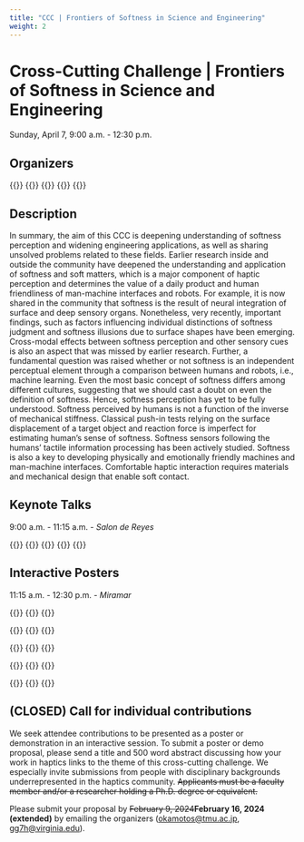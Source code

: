 ```yaml
---
title: "CCC | Frontiers of Softness in Science and Engineering"
weight: 2
---
```

# Cross-Cutting Challenge | Frontiers of Softness in Science and Engineering
Sunday, April 7, 9:00 a.m. - 12:30 p.m.

## Organizers

{{<organizerFlex>}}
  {{<cccOrganizer imFile="/img/hs2024_CCC-Okamoto.jpg" imWidth="100%" name="Shogo Okamoto" affiliation="Tokyo Metropolitan University">}}
  {{<cccOrganizer imFile="/img/hs2024_CCC-Gerling.jpg" imWidth="100%" name="Gregory Gerling" affiliation="University of Virginia">}}
{{</organizerFlex>}}
{{<simpleLineBreak>}}


## Description

In summary, the aim of this CCC is deepening understanding of softness perception and widening engineering applications, as well as sharing unsolved problems related to these fields. Earlier research inside and outside the community have deepened the understanding and application of softness and soft matters, which is a major component of haptic perception and determines the value of a daily product and human friendliness of man-machine interfaces and robots. For example, it is now shared in the community that softness is the result of neural integration of surface and deep sensory organs. Nonetheless, very recently, important findings, such as factors influencing individual distinctions of softness judgment and softness illusions due to surface shapes have been emerging. Cross-modal effects between softness perception and other sensory cues is also an aspect that was missed by earlier research. Further, a fundamental question was raised whether or not softness is an independent perceptual element through a comparison between humans and robots, i.e., machine learning. Even the most basic concept of softness differs among different cultures, suggesting that we should cast a doubt on even the definition of softness. Hence, softness perception has yet to be fully understood. Softness perceived by humans is not a function of the inverse of mechanical stiffness. Classical push-in tests relying on the surface displacement of a target object and reaction force is imperfect for estimating human’s sense of softness. Softness sensors following the humans’ tactile information processing has been actively studied. Softness is also a key to developing physically and emotionally friendly machines and man-machine interfaces. Comfortable haptic interaction requires materials and mechanical design that enable soft contact.

## Keynote Talks

9:00 a.m. - 11:15 a.m. - *Salon de Reyes*

{{<cccPresenter imFile="/img/hs2024_CCC-Gerling.jpg" name="Gregory Gerling" affiliation="University of Virginia" title="Deciphering Physical Cues and Dimensions that Underlie Our Tactile Sense of Compliance">}}
{{<cccPresenter imFile="/img/hs2024_CCC-Okamura.jpg" name="Allison Okamura" affiliation="Stanford University" title="Mechanisms for Distributed Softness Wearable Haptics">}}
{{<cccPresenter imFile="/img/hs2024_CCC-Carpi.jpg" name="Federico Carpi" affiliation="University of Florence" title="Wearable Pneumatic Tactile Display of Softness for Virtual Reality">}}
{{<cccPresenter imFile="/img/hs2024_CCC-Birznieks.jpg" name="Ingvars Birznieks" affiliation="UNSW Sydney" title="Soft Touch Helps Movement">}}
{{<cccPresenter imFile="/img/hs2024_CCC-Okamoto.jpg" name="Shogo Okamoto" affiliation="Tokyo Metropolitan University" title="Softness Illusion to Re-Think the Perceptual Mechanisms">}}


## Interactive Posters

11:15 a.m. - 12:30 p.m. - *Miramar*

{{<cccPresenter imFile="/img/hs2024_CCC-Gerling.jpg" name="Gregory Gerling" affiliation="University of Virginia" title="Deciphering Physical Cues and Dimensions that Underlie Our Tactile Sense of Compliance">}}
{{<cccPresenter imFile="/img/hs2024_CCC-Okamura.jpg" name="Allison Okamura" affiliation="Stanford University" title="Mechanisms for Distributed Softness Wearable Haptics">}}
{{<cccPresenter imFile="/img/hs2024_CCC-Carpi.jpg" name="Federico Carpi" affiliation="University of Florence" title="Wearable Pneumatic Tactile Display of Softness for Virtual Reality">}}

{{<cccPresenter imFile="/img/hs2024_CCC-Okamoto.jpg" name="Shogo Okamoto" affiliation="Tokyo Metropolitan University" title="Softness illusion to re-think the perceptual mechanisms">}}
{{<cccPresenter imFile="/img/hs2024_CCC-Dhong.jpg" name="Charles Dhong" affiliation="University of Delaware" title="The Role of Indentation Depth and Contact Area on the Perception of Softness">}}
{{<cccPresenter imFile="/img/hs2024_CCC-Kyung.jpg" name="Ki-Uk Kyung" affiliation="KAIST" title="Enhancing Soft Actuators Sufficiently to Deliver Effective Haptic Stimuli">}}

{{<cccPresenter imFile="/img/hs2024_CCC-Vardar.jpg" name="Yasemin Vardar" affiliation="Delft Univresity of Technology" title="The Role of Softness in Material Perception and Rendering Material Softness in Digital Environments">}}
{{<cccPresenter imFile="/img/hs2024_CCC-Kajimoto.jpg" name="Hiroyuki Kajimoto" affiliation="University Electro-communication" title="Softness Presentation by Electro-Tactile Stimulation and Force Feedback">}}
{{<cccPresenter imFile="/img/hs2024_CCC-Konyo.jpg" name="Masahi Konyo" affiliation="Tohoku University" title="Representing Softness Based on the Contact Distribution Using a High-Resolution Suction Tactile Display">}}

{{<cccPresenter imFile="/img/hs2024_CCC-Brown.jpg" name="Joshua Brown" affiliation="Imperial College London" title="Using Particle Jamming to Create Soft Haptic Interfaces for Medical Simulation">}}
{{<cccPresenter imFile="/img/hs2024_CCC-Jeon.jpg" name="Seokhee Jeon" affiliation="Kyung Hee University" title="Realistic Haptic Rendering of Softness: Realtime FEM Simulation of Hyper-Elastic Deformation and Soft Actuators for Stiffness Display">}}
{{<cccPresenter imFile="/img/hs2024_CCC-Bianchi.jpg" name="Matteo Bianchi" affiliation="University of Pisa" title="Human-Inspired Softness Perception for Artificial Tactile Sensing and Tactile Augmented Reality">}}

{{<cccPresenter imFile="/img/hs2024_CCC-MacleanAndVyas.jpg" name="Karon Maclean and Preeti Vyas" affiliation="University of British Columbia" title="The Role of Softness in Touchable Comfort Objects, from a Diversity of Toucher Perspectives">}}
{{<cccPresenter imFile="/img/hs2024_CCC-Devecioglu.png" name="Ismail Devecioglu" affiliation="UNSW & Tekirdag Namık Kemal University" title="The Passive Mechanical Behavior of Human Fingertip Soft Tissue Can Alter Manipulative Force Balance Depending on Friction Level at the Skin-Object Interface">}}
{{<cccPresenter imFile="/img/hs2024_CCC-Jones.png" name="Lynette Jones" affiliation="MIT" title="Perceiving Wetness: A Synthesized Experience">}}

## (CLOSED) Call for individual contributions

We seek attendee contributions to be presented as a poster or demonstration in an interactive session. To submit a poster or demo proposal, please send a title and 500 word abstract discussing how your work in haptics links to the theme of this cross-cutting challenge. We especially invite submissions from people with disciplinary backgrounds underrepresented in the haptics community. ~~Applicants must be a faculty member and/or a researcher holding a Ph.D. degree or equivalent.~~

Please submit your proposal by ~~February 9, 2024~~**February 16, 2024 (extended)** by emailing the organizers ([okamotos@tmu.ac.jp](mailto:okamotos@tmu.ac.jp), [gg7h@virginia.edu](mailto:gg7h@virginia.edu)).
